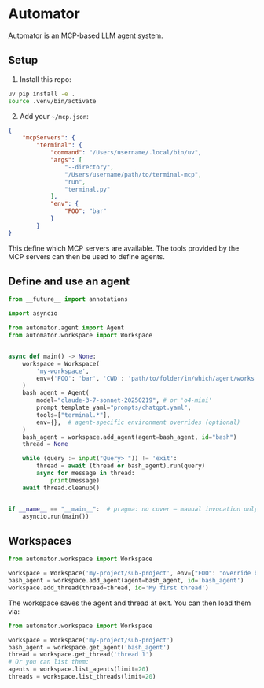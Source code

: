# Automator




Automator is an MCP-based LLM agent system.

## Setup
1. Install this repo:
```bash
uv pip install -e .
source .venv/bin/activate 
```

2. Add your `~/mcp.json`:
```json
{
    "mcpServers": {
        "terminal": {
            "command": "/Users/username/.local/bin/uv",
            "args": [
                "--directory",
                "/Users/username/path/to/terminal-mcp",
                "run",
                "terminal.py"
            ],
            "env": {
                "FOO": "bar"
            }
        }
}
```
This define which MCP servers are available. The tools provided by the MCP servers can then be used to define agents.


## Define and use an agent
```python
from __future__ import annotations

import asyncio

from automator.agent import Agent
from automator.workspace import Workspace


async def main() -> None:
    workspace = Workspace(
        'my-workspace',
        env={'FOO': 'bar', 'CWD': 'path/to/folder/in/which/agent/works'}
    )
    bash_agent = Agent(
        model="claude-3-7-sonnet-20250219", # or 'o4-mini'
        prompt_template_yaml="prompts/chatgpt.yaml",
        tools=["terminal.*"],
        env={},  # agent‑specific environment overrides (optional)
    )
    bash_agent = workspace.add_agent(agent=bash_agent, id="bash")
    thread = None

    while (query := input("Query> ")) != 'exit':
        thread = await (thread or bash_agent).run(query)
        async for message in thread:
            print(message)
    await thread.cleanup()


if __name__ == "__main__":  # pragma: no cover – manual invocation only
    asyncio.run(main())

```

## Workspaces
```python
from automator.workspace import Workspace

workspace = Workspace('my-project/sub-project', env={"FOO": "override bar"})
bash_agent = workspace.add_agent(agent=bash_agent, id='bash_agent')         # Return an agent because the workspace agent now has modified env
workspace.add_thread(thread=thread, id='My first thread')
```

The workspace saves the agent and thread at exit. You can then load them via:
```python
from automator.workspace import Workspace

workspace = Workspace('my-project/sub-project')
bash_agent = workspace.get_agent('bash_agent')
thread = workspace.get_thread('thread 1')
# Or you can list them:
agents = workspace.list_agents(limit=20)
threads = workspace.list_threads(limit=20)
```
